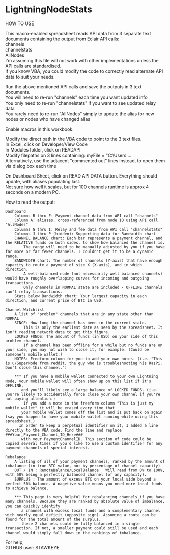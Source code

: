 # LightningNodeStats

HOW TO USE			
			
This macro-enabled spreadsheet reads API data from 3 separate text documents containing the output from Eclair API calls:			
	channels		
	channelstats		
	AllNodes		
I'm assuming this file will not work with other implementations unless the API calls are standardised.			
If you know VBA, you could modify the code to correctly read alternate API data to suit your needs.			
			
Run the above mentioned API calls and save the outputs in 3 text documents.			
	You will need to re-run "channels" each time you want updated info		
	You only need to re-run "channelstats" if you want to see updated relay data		
	You rarely need to re-run "AllNodes" simply to update the alias for new nodes or nodes who have changed alias		
			
Enable macros in this workbook.			
			
Modify the direct path in the VBA code to point to the 3 text files.			
	In Excel, click on Developer/View Code		
	In Modules folder, click on READAPI		
	Modify filepaths on 3 lines containing: myFile = "C:\Users....		
	Alternatively, use the adjacent "commented out" lines instead, to open them via dialog box each time		
			
On Dashboard Sheet, click on READ API DATA button. Everything should update, with aliases populating last.			
Not sure how well it scales, but for 100 channels runtime is approx 4 seconds on a modern PC.			
			
How to read the output:			
			
	Dashboard		
		Columns B thru F: Payment channel data from API call "channels"	
		Column A: aliases, cross-referenced from node ID using API call "AllNodes"	
		Columns G thru I: Relay and fee data from API call "channelstats"	
		Columns J thru P (hidden): Supporting data for Bandwidth chart	
		CHANNEL BALANCE chart: Each bar represents a payment channel, and the RELATIVE funds on both sides, to show how balanced the channel is.	
			The range will need to be manually adjusted by you if you have far more or far fewer channels. I couldn't get it to be a dynamic range.
		BANDWIDTH chart: The number of channels (Y-axis) that have enough capacity to route a payment of size X (X-axis), and in which direction.	
			A well-balanced node (not necessarily well balanced channels) would have roughly overlapping curves for incoming and outgoing transactions.
			Only channels in NORMAL state are included - OFFLINE channels can't relay transactions.
		Stats below Bandwidth chart: Your largest capacity in each direction, and current price of BTC in USD.	
			
	Channel Watchlist		
		A list of "problem" channels that are in any state other than NORMAL	
		SINCE: How long the channel has been in the current state.	
			This is only the earliest date as seen by the spreadsheet. It isn't reading network data to get this figure.
		LOCKED FUNDS: The amount of funds (in USD) on your side of this problem channel.	
			If a channel has been offline for a while but no funds are on your side, you may not wish to close it, for example. (Could be someone's mobile wallet.)
		NOTES: Freeform column for you to add your own notes. (i.e. "This is u/SuperNode from reddit, the guy who is troubleshooting his RasPi. Don't close this channel.")	
			
		*** If you have a mobile wallet connected to your own Lightning Node, your mobile wallet will often show up on this list if it's OFFLINE,	
		   and you'll likely see a large balance of LOCKED FUNDS. (i.e. you're likely to accidentally force close your own channel if you're not paying attention.)	
		    If you add a note in the freeform column "This is just my mobile wallet" it will be erased every time that	
		   your mobile wallet comes off the list and is put back on again (say you happen to have your mobile wallet running while using this spreadsheet.)	
		  In order to keep a perpetual identifier on it, I added a line directly to the VBA code. Find the line and replace ###Your_Payment_Channel_ID_Here###	
		   with your PaymentChannelID. This section of code could be copied several times if you'd like to use a custom identifier for any payment channels of special interest.	
			
	Rebalance		
		A listing of all of your payment channels, ranked by the amount of imbalance (in true BTC value, not by percentage of channel capacity)	
		OUT / IN : RemoteBalance/LocalBalance   Will read from 0% to 100%, with 50% being a perfectly balanced channel (of any capacity).	
		SURPLUS : The amount of excess BTC on your local side beyond a perfect 50% balance. A nagetive value means you need more local funds to achieve balance.	
			
		*** This page is very helpful for rebalancing channels if you have many channels. Because they are ranked by absolute value of imbalance, you can quickly identify	
		   a channel with excess local funds and a complementary channel with nearly equal deficit (opposite sign). Assuming a route can be found for the total amount of the surplus,	
		   these 2 channels could be fully balanced in a single transaction. If not, a smaller payment could still be used and each channel would simply fall down in the rankings of imbalance.	
			
			
For help,			
GITHUB user: STAWKEYE			
